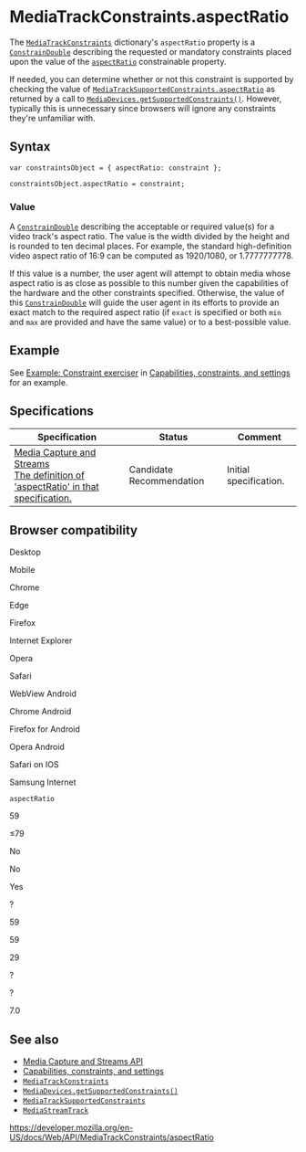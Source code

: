 # MediaTrackConstraints.aspectRatio

The [`MediaTrackConstraints`](../mediatrackconstraints) dictionary's `aspectRatio` property is a [`ConstrainDouble`](../constraindouble) describing the requested or mandatory constraints placed upon the value of the [`aspectRatio`](../mediatracksettings/aspectratio) constrainable property.

If needed, you can determine whether or not this constraint is supported by checking the value of [`MediaTrackSupportedConstraints.aspectRatio`](../mediatracksupportedconstraints/aspectratio) as returned by a call to [`MediaDevices.getSupportedConstraints()`](../mediadevices/getsupportedconstraints). However, typically this is unnecessary since browsers will ignore any constraints they're unfamiliar with.

## Syntax

    var constraintsObject = { aspectRatio: constraint };

    constraintsObject.aspectRatio = constraint;

### Value

A [`ConstrainDouble`](../constraindouble) describing the acceptable or required value(s) for a video track's aspect ratio. The value is the width divided by the height and is rounded to ten decimal places. For example, the standard high-definition video aspect ratio of 16:9 can be computed as 1920/1080, or 1.7777777778.

If this value is a number, the user agent will attempt to obtain media whose aspect ratio is as close as possible to this number given the capabilities of the hardware and the other constraints specified. Otherwise, the value of this [`ConstrainDouble`](../constraindouble) will guide the user agent in its efforts to provide an exact match to the required aspect ratio (if `exact` is specified or both `min` and `max` are provided and have the same value) or to a best-possible value.

## Example

See [Example: Constraint exerciser](#) in [Capabilities, constraints, and settings](../media_streams_api/constraints) for an example.

## Specifications

<table><thead><tr class="header"><th>Specification</th><th>Status</th><th>Comment</th></tr></thead><tbody><tr class="odd"><td><a href="https://w3c.github.io/mediacapture-main/#dom-mediatrackconstraintset-aspectratio">Media Capture and Streams<br />
<span class="small">The definition of 'aspectRatio' in that specification.</span></a></td><td><span class="spec-cr">Candidate Recommendation</span></td><td>Initial specification.</td></tr></tbody></table>

## Browser compatibility

Desktop

Mobile

Chrome

Edge

Firefox

Internet Explorer

Opera

Safari

WebView Android

Chrome Android

Firefox for Android

Opera Android

Safari on IOS

Samsung Internet

`aspectRatio`

59

≤79

No

No

Yes

?

59

59

29

?

?

7.0

## See also

- [Media Capture and Streams API](../media_streams_api)
- [Capabilities, constraints, and settings](../media_streams_api/constraints)
- [`MediaTrackConstraints`](../mediatrackconstraints)
- [`MediaDevices.getSupportedConstraints()`](../mediadevices/getsupportedconstraints)
- [`MediaTrackSupportedConstraints`](../mediatracksupportedconstraints)
- [`MediaStreamTrack`](../mediastreamtrack)

<a href="https://developer.mozilla.org/en-US/docs/Web/API/MediaTrackConstraints/aspectRatio" class="_attribution-link">https://developer.mozilla.org/en-US/docs/Web/API/MediaTrackConstraints/aspectRatio</a>
